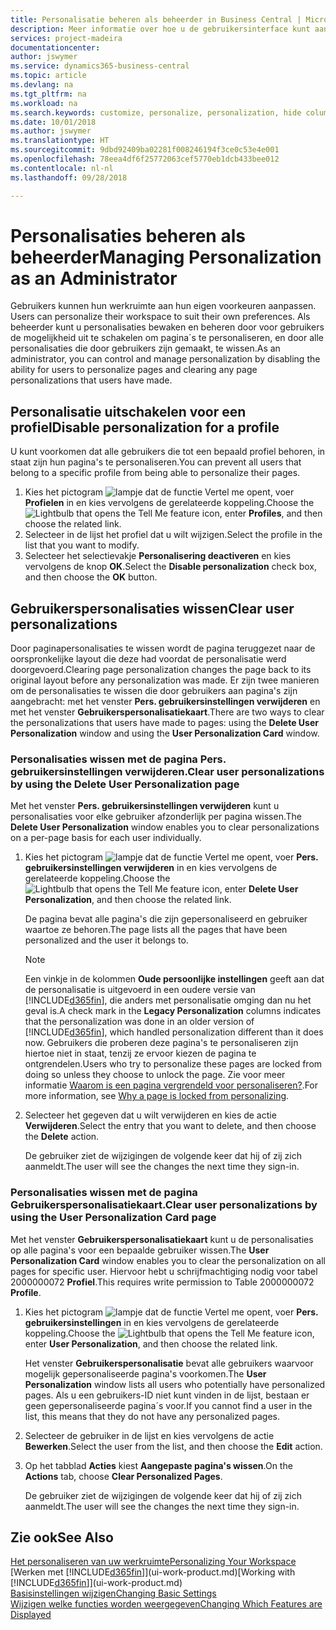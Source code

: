 ```yaml
---
title: Personalisatie beheren als beheerder in Business Central | Microsoft Docs
description: Meer informatie over hoe u de gebruikersinterface kunt aanpassen aan uw manier van werken.
services: project-madeira
documentationcenter: 
author: jswymer
ms.service: dynamics365-business-central
ms.topic: article
ms.devlang: na
ms.tgt_pltfrm: na
ms.workload: na
ms.search.keywords: customize, personalize, personalization, hide columns, remove fields, move fields
ms.date: 10/01/2018
ms.author: jswymer
ms.translationtype: HT
ms.sourcegitcommit: 9dbd92409ba02281f008246194f3ce0c53e4e001
ms.openlocfilehash: 78eea4df6f25772063cef5770eb1dcb433bee012
ms.contentlocale: nl-nl
ms.lasthandoff: 09/28/2018

---
```

# <a name="managing-personalization-as-an-administrator"></a><span data-ttu-id="d3ae0-103">Personalisaties beheren als beheerder</span><span class="sxs-lookup"><span data-stu-id="d3ae0-103">Managing Personalization as an Administrator</span></span>
<span data-ttu-id="d3ae0-104"><!--NAV in the Web client--> Gebruikers kunnen hun werkruimte aan hun eigen voorkeuren aanpassen.</span><span class="sxs-lookup"><span data-stu-id="d3ae0-104"><!--NAV in the Web client--> Users can personalize their workspace to suit their own preferences.</span></span> <span data-ttu-id="d3ae0-105">Als beheerder kunt u personalisaties bewaken en beheren door voor gebruikers de mogelijkheid uit te schakelen om pagina´s te personaliseren, en door alle personalisaties die door gebruikers zijn gemaakt, te wissen.</span><span class="sxs-lookup"><span data-stu-id="d3ae0-105">As an administrator, you can control and manage personalization by disabling the ability for users to personalize pages and clearing any page personalizations that users have made.</span></span>

## <a name="disable-personalization-for-a-profile"></a><span data-ttu-id="d3ae0-106">Personalisatie uitschakelen voor een profiel</span><span class="sxs-lookup"><span data-stu-id="d3ae0-106">Disable personalization for a profile</span></span>
<span data-ttu-id="d3ae0-107">U kunt voorkomen dat alle gebruikers die tot een bepaald profiel behoren, in staat zijn hun pagina's te personaliseren.</span><span class="sxs-lookup"><span data-stu-id="d3ae0-107">You can prevent all users that belong to a specific profile from being able to personalize their pages.</span></span>
1.  <span data-ttu-id="d3ae0-108">Kies het pictogram ![lampje dat de functie Vertel me opent](media/ui-search/search_small.png "Vertel me wat u wilt doen"), voer **Profielen** in en kies vervolgens de gerelateerde koppeling.</span><span class="sxs-lookup"><span data-stu-id="d3ae0-108">Choose the ![Lightbulb that opens the Tell Me feature](media/ui-search/search_small.png "Tell me what you want to do") icon, enter **Profiles**, and then choose the related link.</span></span>
2.  <span data-ttu-id="d3ae0-109">Selecteer in de lijst het profiel dat u wilt wijzigen.</span><span class="sxs-lookup"><span data-stu-id="d3ae0-109">Select the profile in the list that you want to modify.</span></span>
3. <span data-ttu-id="d3ae0-110">Selecteer het selectievakje **Personalisering deactiveren** en kies vervolgens de knop **OK**.</span><span class="sxs-lookup"><span data-stu-id="d3ae0-110">Select the **Disable personalization** check box, and then choose the **OK** button.</span></span>

## <a name="clear-user-personalizations"></a><span data-ttu-id="d3ae0-111">Gebruikerspersonalisaties wissen</span><span class="sxs-lookup"><span data-stu-id="d3ae0-111">Clear user personalizations</span></span>

<span data-ttu-id="d3ae0-112">Door paginapersonalisaties te wissen wordt de pagina teruggezet naar de oorspronkelijke layout die deze had voordat de personalisatie werd doorgevoerd.</span><span class="sxs-lookup"><span data-stu-id="d3ae0-112">Clearing page personalization changes the page back to its original layout before any personalization was made.</span></span> <span data-ttu-id="d3ae0-113">Er zijn twee manieren om de personalisaties te wissen die door gebruikers aan pagina's zijn aangebracht: met het venster **Pers. gebruikersinstellingen verwijderen** en met het venster **Gebruikerspersonalisatiekaart**.</span><span class="sxs-lookup"><span data-stu-id="d3ae0-113">There are two ways to clear the personalizations that users have made to pages: using the **Delete User Personalization** window and using the **User Personalization Card** window.</span></span>

### <a name="clear-user-personalizations-by-using-the-delete-user-personalization-page"></a><span data-ttu-id="d3ae0-114">Personalisaties wissen met de pagina Pers. gebruikersinstellingen verwijderen.</span><span class="sxs-lookup"><span data-stu-id="d3ae0-114">Clear user personalizations by using the Delete User Personalization page</span></span>

<span data-ttu-id="d3ae0-115">Met het venster **Pers. gebruikersinstellingen verwijderen** kunt u personalisaties voor elke gebruiker afzonderlijk per pagina wissen.</span><span class="sxs-lookup"><span data-stu-id="d3ae0-115">The **Delete User Personalization** window enables you to clear personalizations on a per-page basis for each user individually.</span></span>

1.  <span data-ttu-id="d3ae0-116">Kies het pictogram ![lampje dat de functie Vertel me opent](media/ui-search/search_small.png "Vertel me wat u wilt doen"), voer **Pers. gebruikersinstellingen verwijderen** in en kies vervolgens de gerelateerde koppeling.</span><span class="sxs-lookup"><span data-stu-id="d3ae0-116">Choose the ![Lightbulb that opens the Tell Me feature](media/ui-search/search_small.png "Tell me what you want to do") icon, enter **Delete User Personalization**, and then choose the related link.</span></span>

    <span data-ttu-id="d3ae0-117">De pagina bevat alle pagina's die zijn gepersonaliseerd en gebruiker waartoe ze behoren.</span><span class="sxs-lookup"><span data-stu-id="d3ae0-117">The page lists all the pages that have been personalized and the user it belongs to.</span></span>

    >[!NOTE]
    > <span data-ttu-id="d3ae0-118">Een vinkje in de kolommen **Oude persoonlijke instellingen** geeft aan dat de personalisatie is uitgevoerd in een oudere versie van [!INCLUDE[d365fin](includes/d365fin_md.md)], die anders met personalisatie omging dan nu het geval is.</span><span class="sxs-lookup"><span data-stu-id="d3ae0-118">A check mark in the **Legacy Personalization** columns indicates that the personalization was done in an older version of [!INCLUDE[d365fin](includes/d365fin_md.md)], which handled personalization different than it does now.</span></span> <span data-ttu-id="d3ae0-119">Gebruikers die proberen deze pagina's te personaliseren zijn hiertoe niet in staat, tenzij ze ervoor kiezen de pagina te ontgrendelen.</span><span class="sxs-lookup"><span data-stu-id="d3ae0-119">Users who try to personalize these pages are locked from doing so unless they choose to unlock the page.</span></span> <span data-ttu-id="d3ae0-120">Zie voor meer informatie [Waarom is een pagina vergrendeld voor personaliseren?](ui-personalization-locked.md).</span><span class="sxs-lookup"><span data-stu-id="d3ae0-120">For more information, see [Why a page is locked from personalizing](ui-personalization-locked.md).</span></span>

2. <span data-ttu-id="d3ae0-121">Selecteer het gegeven dat u wilt verwijderen en kies de actie **Verwijderen**.</span><span class="sxs-lookup"><span data-stu-id="d3ae0-121">Select the entry that you want to delete, and then choose the **Delete** action.</span></span>

    <span data-ttu-id="d3ae0-122">De gebruiker ziet de wijzigingen de volgende keer dat hij of zij zich aanmeldt.</span><span class="sxs-lookup"><span data-stu-id="d3ae0-122">The user will see the changes the next time they sign-in.</span></span>

### <a name="clear-user-personalizations-by-using-the-user-personalization-card-page"></a><span data-ttu-id="d3ae0-123">Personalisaties wissen met de pagina Gebruikerspersonalisatiekaart.</span><span class="sxs-lookup"><span data-stu-id="d3ae0-123">Clear user personalizations by using the User Personalization Card page</span></span>

<span data-ttu-id="d3ae0-124">Met het venster **Gebruikerspersonalisatiekaart** kunt u de personalisaties op alle pagina's voor een bepaalde gebruiker wissen.</span><span class="sxs-lookup"><span data-stu-id="d3ae0-124">The **User Personalization Card** window enables you to clear the personalization on all pages for specific user.</span></span> <span data-ttu-id="d3ae0-125">Hiervoor hebt u schrijfmachtiging nodig voor tabel 2000000072 **Profiel**.</span><span class="sxs-lookup"><span data-stu-id="d3ae0-125">This requires write permission to Table 2000000072 **Profile**.</span></span>

1.  <span data-ttu-id="d3ae0-126">Kies het pictogram ![lampje dat de functie Vertel me opent](media/ui-search/search_small.png "Vertel me wat u wilt doen"), voer **Pers. gebruikersinstellingen** in en kies vervolgens de gerelateerde koppeling.</span><span class="sxs-lookup"><span data-stu-id="d3ae0-126">Choose the ![Lightbulb that opens the Tell Me feature](media/ui-search/search_small.png "Tell me what you want to do") icon, enter **User Personalization**, and then choose the related link.</span></span>

    <span data-ttu-id="d3ae0-127">Het venster **Gebruikerspersonalisatie** bevat alle gebruikers waarvoor mogelijk gepersonaliseerde pagina's voorkomen.</span><span class="sxs-lookup"><span data-stu-id="d3ae0-127">The **User Personalization** window lists all users who potentially have personalized pages.</span></span> <span data-ttu-id="d3ae0-128">Als u een gebruikers-ID niet kunt vinden in de lijst, bestaan er geen gepersonaliseerde pagina´s voor.</span><span class="sxs-lookup"><span data-stu-id="d3ae0-128">If you cannot find a user in the list, this means that they do not have any personalized pages.</span></span>

2. <span data-ttu-id="d3ae0-129">Selecteer de gebruiker in de lijst en kies vervolgens de actie **Bewerken**.</span><span class="sxs-lookup"><span data-stu-id="d3ae0-129">Select the user from the list, and then choose the **Edit** action.</span></span>

3.  <span data-ttu-id="d3ae0-130">Op het tabblad **Acties** kiest **Aangepaste pagina's wissen**.</span><span class="sxs-lookup"><span data-stu-id="d3ae0-130">On the **Actions** tab, choose **Clear Personalized Pages**.</span></span>

    <span data-ttu-id="d3ae0-131">De gebruiker ziet de wijzigingen de volgende keer dat hij of zij zich aanmeldt.</span><span class="sxs-lookup"><span data-stu-id="d3ae0-131">The user will see the changes the next time they sign-in.</span></span>

## <a name="see-also"></a><span data-ttu-id="d3ae0-132">Zie ook</span><span class="sxs-lookup"><span data-stu-id="d3ae0-132">See Also</span></span>
[<span data-ttu-id="d3ae0-133">Het personaliseren van uw werkruimte</span><span class="sxs-lookup"><span data-stu-id="d3ae0-133">Personalizing Your Workspace</span></span>](ui-personalization-user.md)  
<span data-ttu-id="d3ae0-134">[Werken met [!INCLUDE[d365fin](includes/d365fin_md.md)]](ui-work-product.md)</span><span class="sxs-lookup"><span data-stu-id="d3ae0-134">[Working with [!INCLUDE[d365fin](includes/d365fin_md.md)]](ui-work-product.md)</span></span>  
[<span data-ttu-id="d3ae0-135">Basisinstellingen wijzigen</span><span class="sxs-lookup"><span data-stu-id="d3ae0-135">Changing Basic Settings</span></span>](ui-change-basic-settings.md)  
[<span data-ttu-id="d3ae0-136">Wijzigen welke functies worden weergegeven</span><span class="sxs-lookup"><span data-stu-id="d3ae0-136">Changing Which Features are Displayed</span></span>](ui-experiences.md)  

